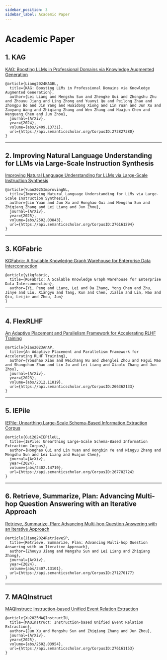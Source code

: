 ```yaml
---
sidebar_position: 3
sidebar_label: Academic Paper
---
```


# Academic Paper

## 1. KAG

<a href="https://arxiv.org/abs/2409.13731" target="_blank">KAG: Boosting LLMs in Professional Domains via Knowledge Augmented Generation</a>

```
@article{Liang2024KAGBL,
  title={KAG: Boosting LLMs in Professional Domains via Knowledge Augmented Generation},
  author={Lei Liang and Mengshu Sun and Zhengke Gui and Zhongshu Zhu and Zhouyu Jiang and Ling Zhong and Yuanyi Qu and Peilong Zhao and Zhongpu Bo and Jin Yang and Huaidong Xiong and Lin Yuan and Jun Xu and Zaoyang Wang and Zhiqiang Zhang and Wen Zhang and Huajun Chen and Wenguang Chen and Jun Zhou},
  journal={ArXiv},
  year={2024},
  volume={abs/2409.13731},
  url={https://api.semanticscholar.org/CorpusID:272827380}
}
```
---

## 2. Improving Natural Language Understanding for LLMs via Large-Scale Instruction Synthesis

<a href="https://arxiv.org/abs/2502.03843" target="_blank">Improving Natural Language Understanding for LLMs via Large-Scale Instruction Synthesis</a>

```
@article{Yuan2025ImprovingNL,
  title={Improving Natural Language Understanding for LLMs via Large-Scale Instruction Synthesis},
  author={Lin Yuan and Jun Xu and Honghao Gui and Mengshu Sun and Zhiqiang Zhang and Lei Liang and Jun Zhou},
  journal={ArXiv},
  year={2025},
  volume={abs/2502.03843},
  url={https://api.semanticscholar.org/CorpusID:276161294}
}
```
---

## 3. KGFabric

<a href="https://dl.acm.org/doi/abs/10.14778/3685800.3685810" target="_blank">KGFabric: A Scalable Knowledge Graph Warehouse for Enterprise Data Interconnection</a>

```
@article{yikgfabric,
  title={KGFabric: A Scalable Knowledge Graph Warehouse for Enterprise Data Interconnection},
  author={Yi, Peng and Liang, Lei and Da Zhang, Yong Chen and Zhu, Jinye and Liu, Xiangyu and Tang, Kun and Chen, Jialin and Lin, Hao and Qiu, Leijie and Zhou, Jun}
}
```
---

## 4. FlexRLHF

<a href="https://arxiv.org/abs/2312.11819" target="_blank">An Adaptive Placement and Parallelism Framework for Accelerating RLHF Training</a>

```
@article{Xiao2023AnAP,
  title={An Adaptive Placement and Parallelism Framework for Accelerating RLHF Training},
  author={Youshao Xiao and Weichang Wu and Zhenglei Zhou and Fagui Mao and Shangchun Zhao and Lin Ju and Lei Liang and Xiaolu Zhang and Jun Zhou},
  journal={ArXiv},
  year={2023},
  volume={abs/2312.11819},
  url={https://api.semanticscholar.org/CorpusID:266362133}
}
```
---

## 5. IEPile

<a href="https://arxiv.org/abs/2402.14710" target="_blank">IEPile: Unearthing Large-Scale Schema-Based Information Extraction Corpus</a>

```
@article{Gui2024IEPileUL,
  title={IEPile: Unearthing Large-Scale Schema-Based Information Extraction Corpus},
  author={Honghao Gui and Lin Yuan and Hongbin Ye and Ningyu Zhang and Mengshu Sun and Lei Liang and Huajun Chen},
  journal={ArXiv},
  year={2024},
  volume={abs/2402.14710},
  url={https://api.semanticscholar.org/CorpusID:267782724}
}
```
---

## 6. Retrieve, Summarize, Plan: Advancing Multi-hop Question Answering with an Iterative Approach

<a href="https://arxiv.org/abs/2407.13101" target="_blank">Retrieve, Summarize, Plan: Advancing Multi-hop Question Answering with an Iterative Approach</a>

```
@article{Jiang2024RetrieveSP,
  title={Retrieve, Summarize, Plan: Advancing Multi-hop Question Answering with an Iterative Approach},
  author={Zhouyu Jiang and Mengshu Sun and Lei Liang and Zhiqiang Zhang},
  journal={ArXiv},
  year={2024},
  volume={abs/2407.13101},
  url={https://api.semanticscholar.org/CorpusID:271270177}
}
```
---

## 7. MAQInstruct

<a href="https://arxiv.org/abs/2502.03954" target="_blank">MAQInstruct: Instruction-based Unified Event Relation Extraction</a>

```
@article{Xu2025MAQInstructIU,
  title={MAQInstruct: Instruction-based Unified Event Relation Extraction},
  author={Jun Xu and Mengshu Sun and Zhiqiang Zhang and Jun Zhou},
  journal={ArXiv},
  year={2025},
  volume={abs/2502.03954},
  url={https://api.semanticscholar.org/CorpusID:276161153}
}
```
